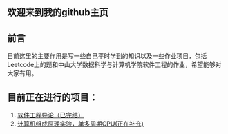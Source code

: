 ## 欢迎来到我的github主页

## 前言  
目前这里的主要作用是写一些自己平时学到的知识以及一些作业项目，包括Leetcode上的题和中山大学数据科学与计算机学院软件工程的作业，希望能够对大家有用。

## 目前正在进行的项目：  
1. [软件工程导论（已完结）](https://starashzero.github.io/swi-homework/)  
2. [计算机组成原理实验，单多周期CPU(正在补充)](https://starashzero.github.io/Co-homework/)